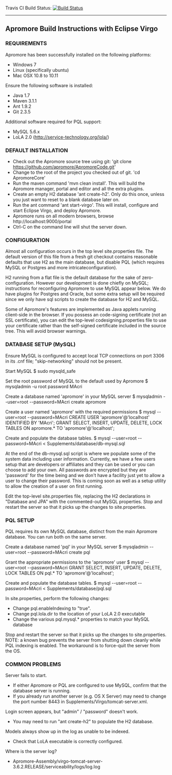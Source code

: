 Travis  CI Build Status: [![Build Status](https://travis-ci.org/spacegaier/ApromoreCode.svg?branch=master)](https://travis-ci.org/spacegaier/ApromoreCode)

----------------------------------------------------------------------------------------

## Apromore Build Instructions with Eclipse Virgo

### REQUIREMENTS

Apromore has been successfully installed on the following platforms:
- Windows 7
- Linux (specifically ubuntu)
- Mac OSX 10.8 to 10.11

Ensure the following software is installed:
- Java 1.7
- Maven 3.1.1
- Ant 1.9.2
- Git 2.3.5

Additional software required for PQL support:
- MySQL 5.6.x
- LoLA 2.0 (http://service-technology.org/lola/)

### DEFAULT INSTALLATION

* Check out the Apromore source tree using git: 'git clone https://github.com/apromore/ApromoreCode.git'
* Change to the root of the project you checked out of git.  'cd ApromoreCore'
* Run the maven command 'mvn clean install'. This will build the Apromore manager, portal and editor and all the extra plugins.
* Create an empty H2 database 'ant create-h2'.  Only do this once, unless you just want to reset to a blank database later on.
* Run the ant command 'ant start-virgo'. This will install, configure and start Eclipse Virgo, and deploy Apromore.
* Apromore runs on all modern browsers, browse http://localhost:9000/portal
* Ctrl-C on the command line will shut the server down.

### CONFIGURATION

Almost all configuration occurs in the top level site.properties file.  The default version of this file from a fresh git
checkout contains reasonable defaults that use H2 as the main database, but disable PQL (which requires MySQL or Postgres and
more intricateconfiguration).

H2 running from a flat file is the default database for the sake of zero-configuration.
However our development is done chiefly on MySQL; instructions for reconfiguring Apromore to use MySQL appear below.
We do have plugins for Postgres and Oracle, but some extra setup will be required since we only have sql scripts to create the
database for H2 and MySQL.

Some of Apromore's features are implemented as Java applets running client-side in the browser.  If you possess an code-signing
certificate (not an SSL certificate), you can edit the top-level codesigning.properties file to use your certificate rather
than the self-signed certificate included in the source tree.  This will avoid browser warnings.

### DATABASE SETUP (MySQL)

Ensure MySQL is configured to accept local TCP connections on port 3306 in its .cnf file; "skip-networking" should not be present.

Start MySQL
$ sudo mysqld_safe

Set the root password of MySQL to the default used by Apromore
$ mysqladmin -u root password MAcri

Create a database named 'apromore' in your MySQL server
$ mysqladmin --user=root --password=MAcri create apromore

Create a user named 'apromore' with the required permissions
$ mysql --user=root --password=MAcri
	CREATE USER 'apromore'@'localhost' IDENTIFIED BY 'MAcri';
	GRANT SELECT, INSERT, UPDATE, DELETE, LOCK TABLES ON apromore.* TO 'apromore'@'localhost';

Create and populate the database tables.
$ mysql --user=root --password=MAcri < Supplements/database/db-mysql.sql

At the end of the db-mysql.sql script is where we populate some of the system data including user information. Currently, we have a few users setup that are developers or affiliates and they can be used or you can choose to add your own.  All passwords are encrypted but they are 'password' for the time being and we don't have a facility just yet to allow a user to change their password. This is coming soon as well as a setup utility to allow the creation of a user on first running.

Edit the top-level site.properties file, replacing the H2 declarations in "Database and JPA" with the commented-out MySQL properties.
Stop and restart the server so that it picks up the changes to site.properties.

### PQL SETUP

PQL requires its own MySQL database, distinct from the main Apromore database.  You can run both on the same server.

Create a database named 'pql' in your MySQL server
$ mysqladmin --user=root --password=MAcri create pql

Grant the appropriate permissions to the 'apromore' user
$ mysql --user=root --password=MAcri
	GRANT SELECT, INSERT, UPDATE, DELETE, LOCK TABLES ON pql.* TO 'apromore'@'localhost';

Create and populate the database tables.
$ mysql --user=root --password=MAcri < Supplements/database/pql.sql

In site.properties, perform the following changes:
* Change pql.enableIndexing to "true".
* Change pql.lola.dir to the location of your LoLA 2.0 executable
* Change the various pql.mysql.* properties to match your MySQL database

Stop and restart the server so that it picks up the changes to site.properties.
NOTE: a known bug prevents the server from shutting down cleanly while PQL indexing is enabled.
The workaround is to force-quit the server from the OS.

### COMMON PROBLEMS

Server fails to start.
* If either Apromore or PQL are configured to use MySQL, confirm that the database server is running.
* If you already run another server (e.g. OS X Server) may need to change the port number 8443 in Supplements/Virgo/tomcat-server.xml.

Login screen appears, but "admin" / "password" doesn't work.
* You may need to run "ant create-h2" to populate the H2 database.

Models always show up in the log as unable to be indexed.
* Check that LoLA executable is correctly configured.

Where is the server log?
* Apromore-Assembly/virgo-tomcat-server-3.6.2.RELEASE/serviceability/logs/log.log
